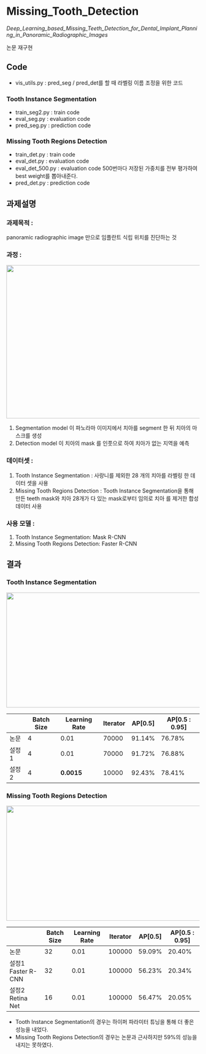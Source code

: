 # Missing_Tooth_Detection
*Deep_Learning_based_Missing_Teeth_Detection_for_Dental_Implant_Planning_in_Panoramic_Radiographic_Images* 

논문 재구현

## Code
- vis_utils.py : pred_seg / pred_det를 할 때 라벨링 이름 조정을 위한 코드

### Tooth Instance Segmentation
- train_seg2.py : train code
- eval_seg.py : evaluation code
- pred_seg.py : prediction code

### Missing Tooth Regions Detection
- train_det.py : train code
- eval_det.py : evaluation code
- eval_det_500.py : evaluation code 500번마다 저장된 가중치를 전부 평가하여 best weight를 뽑아내준다.
- pred_det.py : prediction code

## 과제설명
### 과제목적 : 
panoramic radiographic image 만으로 임플란트 식립 위치를 진단하는 것


### 과정 : 

<img src="https://user-images.githubusercontent.com/73769046/154214843-66ec88be-e563-40cf-ab4f-d9ccf0da53fa.png" width="600" height="400">

1. Segmentation model 이 파노라마 이미지에서 치아를 segment 한 뒤 치아의 마스크를 생성
2. Detection model 이 치아의 mask 를 인풋으로 하여 치아가 없는 지역을 예측


### 데이터셋 : 
1. Tooth Instance Segmentation : 사랑니를 제외한 28 개의 치아를 라벨링 한 데이터 셋을 사용
2. Missing Tooth Regions Detection : Tooth Instance Segmentation을 통해 만든 teeth mask와 치아 28개가 다 있는 mask로부터 임의로 치아
를 제거한 합성 데이터 사용


### 사용 모델 : 
1. Tooth Instance Segmentation: Mask R-CNN
2. Missing Tooth Regions Detection: Faster R-CNN

## 결과
### Tooth Instance Segmentation

<img src="https://github.com/star77sa/Missing_Tooth_Detection/blob/main/Result_img/SEG1.jpg" width="600" height="300">

|  |Batch Size|Learning Rate|Iterator|AP[0.5]|AP[0.5 : 0.95]|
|------------|---|---|---|---|---|
|논문|4|0.01|70000|91.14%|76.78%|
|설정1|4|0.01|70000|91.72%|76.88%|
|설정2|4|**0.0015**|10000|92.43%|78.41%|


### Missing Tooth Regions Detection

<img src="https://github.com/star77sa/Missing_Tooth_Detection/blob/main/Result_img/DETBEST.jpg" width="600" height="300">

|  |Batch Size|Learning Rate|Iterator|AP[0.5]|AP[0.5 : 0.95]|
|------------|---|---|---|---|---|
|논문|32|0.01|100000|59.09%|20.40%|
|설정1 Faster R-CNN|32|0.01|100000|56.23%|20.34%|
|설정2 Retina Net|16|0.01|100000|56.47%|20.05%|

- Tooth Instance Segmentation의 경우는 하이퍼 파라미터 튜닝을 통해 더 좋은 성능을 내었다.
- Missing Tooth Regions Detection의 경우는 논문과 근사하지만 59%의 성능을 내지는 못하였다.
